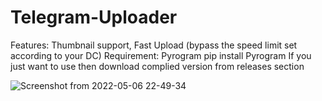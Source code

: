 # Telegram-Uploader

Features: Thumbnail support, Fast Upload (bypass the speed limit set according to your DC)
Requirement: Pyrogram 
pip install Pyrogram
If you just want to use then download complied version from releases section

![Screenshot from 2022-05-06 22-49-34](https://user-images.githubusercontent.com/87369440/167181402-ae875b6b-db75-4345-a020-fc4d6610c873.png)
